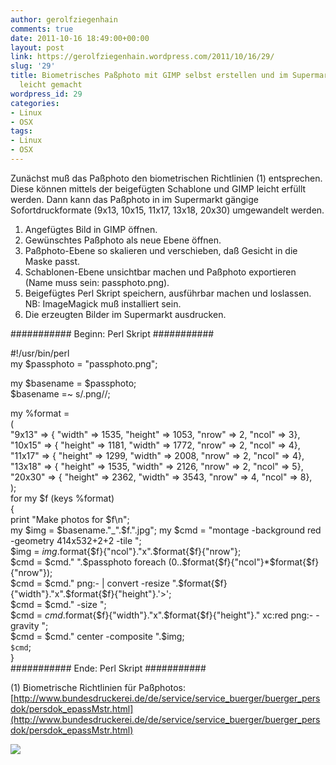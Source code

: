 ```yaml
---
author: gerolfziegenhain
comments: true
date: 2011-10-16 18:49:00+00:00
layout: post
link: https://gerolfziegenhain.wordpress.com/2011/10/16/29/
slug: '29'
title: Biometrisches Paßphoto mit GIMP selbst erstellen und im Supermarkt drucken
  leicht gemacht
wordpress_id: 29
categories:
- Linux
- OSX
tags:
- Linux
- OSX
---
```


Zunächst muß das Paßphoto den biometrischen Richtlinien (1) entsprechen. Diese können mittels der beigefügten Schablone und GIMP leicht erfüllt werden. Dann kann das Paßphoto in im Supermarkt gängige Sofortdruckformate (9x13, 10x15, 11x17, 13x18, 20x30) umgewandelt werden.  
  
1. Angefügtes Bild in GIMP öffnen.  
2. Gewünschtes Paßphoto als neue Ebene öffnen.  
3. Paßphoto-Ebene so skalieren und verschieben, daß Gesicht in die Maske passt.  
4. Schablonen-Ebene unsichtbar machen und Paßphoto exportieren (Name muss sein: passphoto.png).  
5. Beigefügtes Perl Skript speichern, ausführbar machen und loslassen. NB: ImageMagick muß installiert sein.  
6. Die erzeugten Bilder im Supermarkt ausdrucken.  
  
########### Beginn: Perl Skript ###########  
  
#!/usr/bin/perl  
my $passphoto = "passphoto.png";   
  
my $basename = $passphoto;  
$basename =~ s/.png//;  
  
my %format =  
(   
"9x13" => { "width" => 1535, "height" => 1053, "nrow" => 2, "ncol" => 3},  
"10x15" => { "height" => 1181, "width" => 1772, "nrow" => 2, "ncol" => 4},  
"11x17" => { "height" => 1299, "width" => 2008, "nrow" => 2, "ncol" => 4},  
"13x18" => { "height" => 1535, "width" => 2126, "nrow" => 2, "ncol" => 5},  
"20x30" => { "height" => 2362, "width" => 3543, "nrow" => 4, "ncol" => 8},  
);  
for my $f (keys %format)  
{  
print "Make photos for $f\n";  
my $img = $basename."_".$f.".jpg"; my $cmd = "montage -background red -geometry 414x532+2+2 -tile ";  
$img = $img.$format{$f}{"ncol"}."x".$format{$f}{"nrow"};  
$cmd = $cmd." ".$passphoto foreach (0..$format{$f}{"ncol"}*$format{$f}{"nrow"});  
$cmd = $cmd." png:- | convert -resize ".$format{$f}{"width"}."x".$format{$f}{"height"}.'\>';   
$cmd = $cmd." -size ";  
$cmd = $cmd.$format{$f}{"width"}."x".$format{$f}{"height"}." xc:red png:- -gravity ";  
$cmd = $cmd." center -composite ".$img;  
`$cmd`;  
}  
########### Ende: Perl Skript ###########  
  
  
(1) Biometrische Richtlinien für Paßphotos:[http://www.bundesdruckerei.de/de/service/service_buerger/buerger_persdok/persdok_epassMstr.html](http://www.bundesdruckerei.de/de/service/service_buerger/buerger_persdok/persdok_epassMstr.html)


![](vorlage.png)



